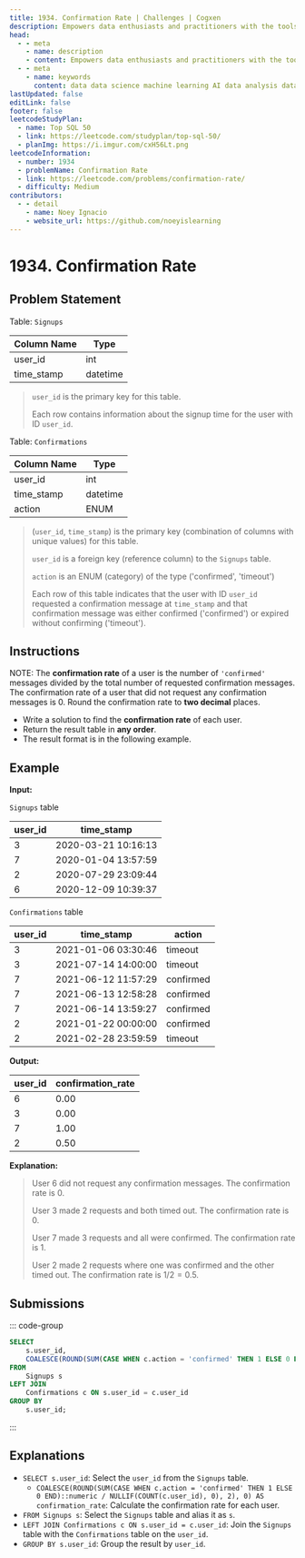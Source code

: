 ```yaml
---
title: 1934. Confirmation Rate | Challenges | Cogxen
description: Empowers data enthusiasts and practitioners with the tools and knowledge to unlock the potential of data.
head:
  - - meta
    - name: description
    - content: Empowers data enthusiasts and practitioners with the tools and knowledge to unlock the potential of data.
  - - meta
    - name: keywords
      content: data data science machine learning AI data analysis data-driven data enthusiasts data practitioners
lastUpdated: false
editLink: false
footer: false
leetcodeStudyPlan:
  - name: Top SQL 50
  - link: https://leetcode.com/studyplan/top-sql-50/
  - planImg: https://i.imgur.com/cxH56Lt.png
leetcodeInformation:
  - number: 1934
  - problemName: Confirmation Rate
  - link: https://leetcode.com/problems/confirmation-rate/
  - difficulty: Medium
contributors:
  - - detail
    - name: Noey Ignacio
    - website_url: https://github.com/noeyislearning
---
```


# 1934. Confirmation Rate

## Problem Statement

Table: `Signups`

<ScrollableTableContainer>

| Column Name | Type     |
| ----------- | -------- |
| user_id     | int      |
| time_stamp  | datetime |

</ScrollableTableContainer>

> `user_id` is the primary key for this table.
>
> Each row contains information about the signup time for the user with ID `user_id`.

Table: `Confirmations`

<ScrollableTableContainer>

| Column Name | Type     |
| ----------- | -------- |
| user_id     | int      |
| time_stamp  | datetime |
| action      | ENUM     |

</ScrollableTableContainer>

> (`user_id`, `time_stamp`) is the primary key (combination of columns with unique values) for this table.
>
> `user_id` is a foreign key (reference column) to the `Signups` table.
>
> `action` is an ENUM (category) of the type ('confirmed', 'timeout')
>
> Each row of this table indicates that the user with ID `user_id` requested a confirmation message at `time_stamp` and that confirmation message was either confirmed ('confirmed') or expired without confirming ('timeout').

## Instructions

NOTE: The **confirmation rate** of a user is the number of `'confirmed'` messages divided by the total number of requested confirmation messages. The confirmation rate of a user that did not request any confirmation messages is $0$. Round the confirmation rate to **two decimal** places.

- Write a solution to find the **confirmation rate** of each user.
- Return the result table in **any order**.
- The result format is in the following example.

## Example

**Input:**

`Signups` table

<ScrollableTableContainer>

| user_id | time_stamp          |
| ------- | ------------------- |
| 3       | 2020-03-21 10:16:13 |
| 7       | 2020-01-04 13:57:59 |
| 2       | 2020-07-29 23:09:44 |
| 6       | 2020-12-09 10:39:37 |

</ScrollableTableContainer>

`Confirmations` table

<ScrollableTableContainer>

| user_id | time_stamp          | action    |
| ------- | ------------------- | --------- |
| 3       | 2021-01-06 03:30:46 | timeout   |
| 3       | 2021-07-14 14:00:00 | timeout   |
| 7       | 2021-06-12 11:57:29 | confirmed |
| 7       | 2021-06-13 12:58:28 | confirmed |
| 7       | 2021-06-14 13:59:27 | confirmed |
| 2       | 2021-01-22 00:00:00 | confirmed |
| 2       | 2021-02-28 23:59:59 | timeout   |

</ScrollableTableContainer>

**Output:**

<ScrollableTableContainer>

| user_id | confirmation_rate |
| ------- | ----------------- |
| 6       | 0.00              |
| 3       | 0.00              |
| 7       | 1.00              |
| 2       | 0.50              |

</ScrollableTableContainer>

**Explanation:**

> User 6 did not request any confirmation messages. The confirmation rate is $0$.
>
> User 3 made 2 requests and both timed out. The confirmation rate is $0$.
>
> User 7 made 3 requests and all were confirmed. The confirmation rate is $1$.
>
> User 2 made 2 requests where one was confirmed and the other timed out. The confirmation rate is $1 / 2 = 0.5$.

## Submissions

::: code-group

```sql [PostgreSQL] :line-numbers
SELECT
    s.user_id,
    COALESCE(ROUND(SUM(CASE WHEN c.action = 'confirmed' THEN 1 ELSE 0 END)::numeric / NULLIF(COUNT(c.user_id), 0), 2), 0) AS confirmation_rate
FROM
    Signups s
LEFT JOIN
    Confirmations c ON s.user_id = c.user_id
GROUP BY
    s.user_id;
```

:::

## Explanations

<CustomAccordion title="PostgreSQL" submitted_by="@noeyislearning" submit_website_url="https://github.com/noeyislearning" :collapsed=false>

- `SELECT s.user_id`: Select the `user_id` from the `Signups` table.
  - `COALESCE(ROUND(SUM(CASE WHEN c.action = 'confirmed' THEN 1 ELSE 0 END)::numeric / NULLIF(COUNT(c.user_id), 0), 2), 0) AS confirmation_rate`: Calculate the confirmation rate for each user.
- `FROM Signups s`: Select the `Signups` table and alias it as `s`.
- `LEFT JOIN Confirmations c ON s.user_id = c.user_id`: Join the `Signups` table with the `Confirmations` table on the `user_id`.
- `GROUP BY s.user_id`: Group the result by `user_id`.

</CustomAccordion>
